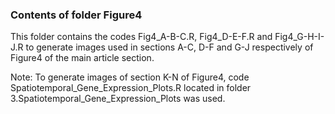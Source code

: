 ### Contents of folder Figure4

This folder contains the codes Fig4_A-B-C.R, Fig4_D-E-F.R and Fig4_G-H-I-J.R to generate images used in 
sections A-C, D-F and G-J respectively of Figure4 of the main article section.

Note: To generate images of section K-N of Figure4, code Spatiotemporal_Gene_Expression_Plots.R located
in folder 3.Spatiotemporal_Gene_Expression_Plots was used.


